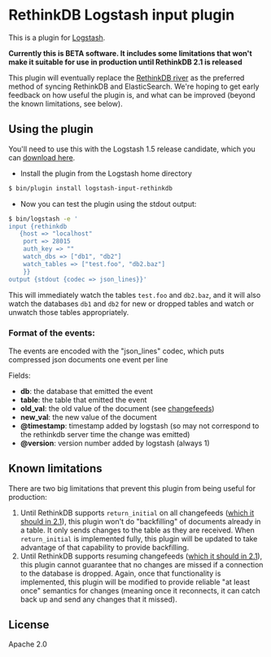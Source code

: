 # RethinkDB Logstash input plugin

This is a plugin for [Logstash](https://github.com/elasticsearch/logstash).

**Currently this is BETA software. It includes some limitations that won't make it suitable for use in production until RethinkDB 2.1 is released**

This plugin will eventually replace the [RethinkDB river](https://github.com/rethinkdb/elasticsearch-river-rethinkdb) as the preferred method of syncing RethinkDB and ElasticSearch. We're hoping to get early feedback on how useful the plugin is, and what can be improved (beyond the known limitations, see below).


## Using the plugin

You'll need to use this with the Logstash 1.5 release candidate, which you can [download here](https://www.elastic.co/downloads/logstash).

- Install the plugin from the Logstash home directory
```sh
$ bin/plugin install logstash-input-rethinkdb
```

- Now you can test the plugin using the stdout output:

```sh
$ bin/logstash -e '
input {rethinkdb
   {host => "localhost"
    port => 28015
    auth_key => ""
    watch_dbs => ["db1", "db2"]
    watch_tables => ["test.foo", "db2.baz"]
    }}
output {stdout {codec => json_lines}}'
```

This will immediately watch the tables `test.foo` and `db2.baz`, and it will also watch the databases `db1` and `db2` for new or dropped tables and watch or unwatch those tables appropriately.

### Format of the events:

The events are encoded with the "json_lines" codec, which puts compressed json documents one event per line

Fields:

- **db**: the database that emitted the event
- **table**: the table that emitted the event
- **old_val**: the old value of the document (see [changefeeds](http://rethinkdb.com/docs/changefeeds/ruby/))
- **new_val**: the new value of the document
- **@timestamp**: timestamp added by logstash (so may not correspond to the rethinkdb server time the change was emitted)
- **@version**: version number added by logstash (always 1)

## Known limitations

There are two big limitations that prevent this plugin from being useful for production:

1. Until RethinkDB supports `return_initial` on all changefeeds ([which it should in 2.1](https://github.com/rethinkdb/rethinkdb/issues/3579)), this plugin won't do "backfilling" of documents already in a table. It only sends changes to the table as they are received. When `return_initial` is implemented fully, this plugin will be updated to take advantage of that capability to provide backfilling.
2. Until RethinkDB supports resuming changefeeds ([which it should in 2.1](https://github.com/rethinkdb/rethinkdb/issues/3471)), this plugin cannot guarantee that no changes are missed if a connection to the database is dropped. Again, once that functionality is implemented, this plugin will be modified to provide reliable "at least once" semantics for changes (meaning once it reconnects, it can catch back up and send any changes that it missed).

## License

Apache 2.0

